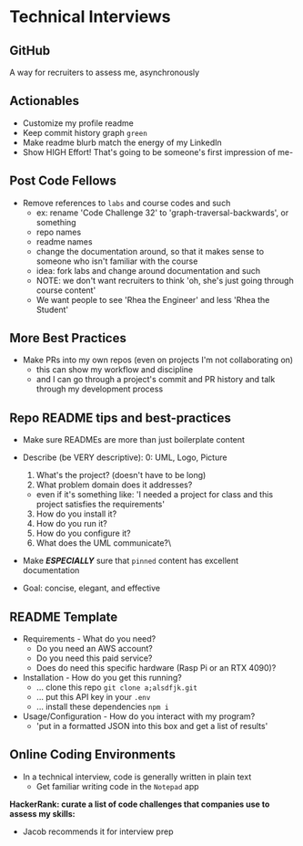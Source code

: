 # Technical Interviews

## GitHub

A way for recruiters to assess me, asynchronously

## Actionables

- Customize my profile readme
- Keep commit history graph `green`
- Make readme blurb match the energy of my LinkedIn
- Show HIGH Effort! That's going to be someone's first impression of me-

## Post Code Fellows

- Remove references to `labs` and course codes and such
  - ex: rename 'Code Challenge 32' to 'graph-traversal-backwards', or something
  - repo names
  - readme names
  - change the documentation around, so that it makes sense to someone who isn't familiar with the course
  - idea: fork labs and change around documentation and such
  - NOTE: we don't want recruiters to think 'oh, she's just going through course content'
  - We want people to see 'Rhea the Engineer' and less 'Rhea the Student'

## More Best Practices

- Make PRs into my own repos (even on projects I'm not collaborating on)
  - this can show my workflow and discipline
  - and I can go through a project's commit and PR history and talk through my development process

## Repo README tips and best-practices

- Make sure READMEs are more than just boilerplate content
- Describe (be VERY descriptive):
  0: UML, Logo, Picture
  1. What's the project? (doesn't have to be long)
  2. What problem domain does it addresses?
  - even if it's something like: 'I needed a project for class and this project satisfies the requirements'
  3. How do you install it?
  4. How do you run it?
  5. How do you configure it?
  6. What does the UML communicate?\

- Make ***ESPECIALLY*** sure that `pinned` content has excellent documentation
- Goal: concise, elegant, and effective

## README Template

- Requirements - What do you need?
  - Do you need an AWS account?
  - Do you need this paid service?
  - Does do need this specific hardware (Rasp Pi or an RTX 4090)?
- Installation - How do you get this running?
  - ... clone this repo `git clone a;alsdfjk.git`
  - ... put this API key in your  `.env`
  - ... install these dependencies `npm i`
- Usage/Configuration - How do you interact with my program?
  - 'put in a formatted JSON into this box and get a list of results'

## Online Coding Environments

- In a technical interview, code is generally written in plain text
  - Get familiar writing code in the `Notepad` app

**HackerRank: curate a list of code challenges that companies use to assess my skills:**
 - Jacob recommends it for interview prep
